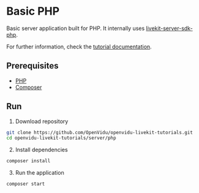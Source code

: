 # Basic PHP

Basic server application built for PHP. It internally uses [livekit-server-sdk-php](https://github.com/agence104/livekit-server-sdk-php).

For further information, check the [tutorial documentation](https://livekit-tutorials.openvidu.io/basic/server/php).

## Prerequisites

-   [PHP](https://www.php.net/downloads)
-   [Composer](https://getcomposer.org/download/)

## Run

1. Download repository

```bash
git clone https://github.com/OpenVidu/openvidu-livekit-tutorials.git
cd openvidu-livekit-tutorials/server/php
```

2. Install dependencies

```bash
composer install
```

3. Run the application

```bash
composer start
```
